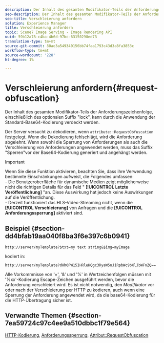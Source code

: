 ```yaml
---
description: Der Inhalt des gesamten Modifikator-Teils der Anforderungszeichenfolge, einschließlich des optionalen Suffix "lock", kann durch die Anwendung der Standard-Base64-Kodierung verdeckt werden.
seo-description: Der Inhalt des gesamten Modifikator-Teils der Anforderungszeichenfolge, einschließlich des optionalen Suffix "lock", kann durch die Anwendung der Standard-Base64-Kodierung verdeckt werden.
seo-title: Verschleierung anfordern
solution: Experience Manager
title: Verschleierung anfordern
topic: Scene7 Image Serving - Image Rendering API
uuid: 59b12a78-c4ba-4b6d-97bc-63150298ed73
translation-type: tm+mt
source-git-commit: 80ae3a549340156bb74faa1793c43d3a8fa3853c
workflow-type: tm+mt
source-wordcount: '228'
ht-degree: 1%

---
```



# Verschleierung anfordern{#request-obfuscation}

Der Inhalt des gesamten Modifikator-Teils der Anforderungszeichenfolge, einschließlich des optionalen Suffix &quot;lock&quot;, kann durch die Anwendung der Standard-Base64-Kodierung verdeckt werden.

Der Server versucht zu dekodieren, wenn `attribute::RequestObfuscation` festgelegt. Wenn die Dekodierung fehlschlägt, wird die Anforderung abgelehnt. Wenn sowohl die Sperrung von Anforderungen als auch die Verschleierung von Anforderungen angewendet werden, muss das Suffix &quot;Sperren&quot;vor der Base64-Kodierung generiert und angehängt werden.

>[!IMPORTANT]
>
>Wenn Sie diese Funktion aktivieren, beachten Sie, dass ihre Verwendung bestimmte Einschränkungen aufweist, die Folgendes umfassen:<br>- Die Benutzeroberfläche für dynamische Medien zeigt möglicherweise nicht die richtigen Details für das Feld &quot; **[!UICONTROL Letzte Veröffentlichung]** &quot;an. Diese Auswirkung hat jedoch keine Auswirkungen auf die Veröffentlichung.<br>- Derzeit funktioniert das HLS-Video-Streaming nicht, wenn die **[!UICONTROL Verschleierung]** von Anfragen und die **[!UICONTROL Anforderungssperrung]** aktiviert sind.

## Beispiel {#section-dd4bfab19aa040f8ba3f6e397c6b0941}

`http://server/myTemplate?$txt=my text string&$img=myImage`

kodiert in:

`http://server/myTemplate?dHh0PW15IHRleHQgc3RyaW5nJiRpbWc9bXlJbWFnZQ==`

Alle Vorkommnisse von &#39;=&#39;, &#39;&amp;&#39; und &#39;%&#39; in Wertzeichenfolgen müssen mit &#39;%xx&#39;-Kodierung Escape-Zeichen ausgeführt werden, bevor die Anforderung verschleiert wird. Es ist nicht notwendig, den *Modifikator* vor oder nach der Verschleierung per HTTP zu kodieren, auch wenn eine Sperrung der Anforderung angewendet wird, da die base64-Kodierung für die HTTP-Übertragung sicher ist.

## Verwandte Themen {#section-7ea59724c97c4ee9a510dbbc1f79e564}

[HTTP-Kodierung](../../../../../is-api/http-ref/image-serving-api-ref/c-http-protocol-reference/c-syntax-and-features/r-http-encoding.md#reference-bb34dd13f316462695448acfa8f92df7), [Anforderungssperrung](../../../../../is-api/http-ref/image-serving-api-ref/c-http-protocol-reference/c-syntax-and-features/r-request-locking.md#reference-4177193d20774daab0dbf206a927844c), [Attribut::RequestObfuscation](../../../../../is-api/image-catalog/image-serving-api-ref/c-image-catalog-reference/c-attributes-reference/r-requestobfuscation.md#reference-730a3330253343f893419ebd52baf0bd)
